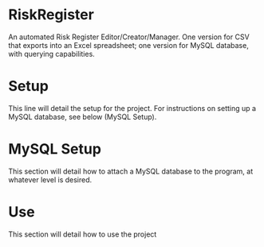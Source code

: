 # RiskRegister
An automated Risk Register Editor/Creator/Manager. One version for CSV that exports into an Excel spreadsheet; one version for MySQL database, with querying capabilities.


# Setup
This line will detail the setup for the project. For instructions on setting up a MySQL database, see below (MySQL Setup). 

# MySQL Setup
This section will detail how to attach a MySQL database to the program, at whatever level is desired. 

# Use
This section will detail how to use the project
